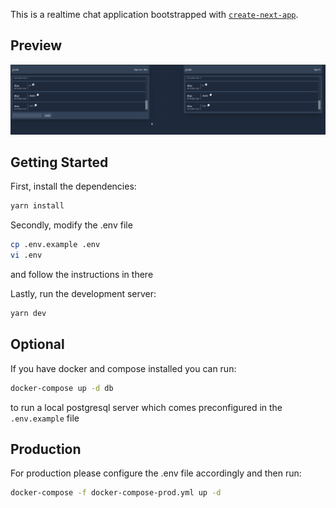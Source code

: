 This is a realtime chat application bootstrapped with [`create-next-app`](https://github.com/vercel/next.js/tree/canary/packages/create-next-app).

## Preview

![preview_1](https://github.com/jirsh/free-for-chat/blob/main/preview_1.gif?raw=true)

## Getting Started

First, install the dependencies:

```bash
yarn install
```

Secondly, modify the .env file

```bash
cp .env.example .env
vi .env
```

and follow the instructions in there

Lastly, run the development server:

```bash
yarn dev
```

## Optional

If you have docker and compose installed you can run:

```bash
docker-compose up -d db
```

to run a local postgresql server which comes preconfigured in the `.env.example` file

## Production

For production please configure the .env file accordingly and then run:

```bash
docker-compose -f docker-compose-prod.yml up -d
```
